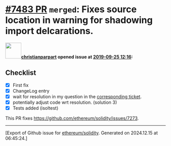 # [\#7483 PR](https://github.com/ethereum/solidity/pull/7483) `merged`: Fixes source location in warning for shadowing import delcarations.

#### <img src="https://avatars.githubusercontent.com/u/56763?u=373e0766d5c45bef8c7c7fc5ed48394935772065&v=4" width="50">[christianparpart](https://github.com/christianparpart) opened issue at [2019-09-25 12:16](https://github.com/ethereum/solidity/pull/7483):

## Checklist
* [x] First fix
* [x] ChangeLog entry
* [x] wait for resolution in my question in the [corresponding ticket](https://github.com/ethereum/solidity/issues/7273#issuecomment-534992265).
* [x] potentially adjust code wrt resolution. (solution 3)
* [x] Tests added (isoltest)

This PR fixes https://github.com/ethereum/solidity/issues/7273.




-------------------------------------------------------------------------------



[Export of Github issue for [ethereum/solidity](https://github.com/ethereum/solidity). Generated on 2024.12.15 at 06:45:24.]
